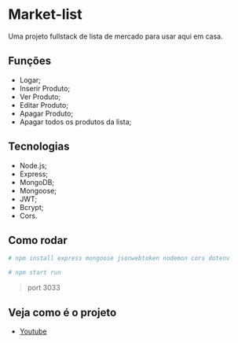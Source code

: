 # Market-list
Uma projeto fullstack de lista de mercado para usar aqui em casa.

## Funções
* Logar; 
* Inserir Produto;
* Ver Produto;
* Editar Produto;
* Apagar Produto;
* Apagar todos os produtos da lista; 

## Tecnologias
* Node.js;
* Express;
* MongoDB;
* Mongoose;
* JWT;
* Bcrypt;
* Cors.

## Como rodar 

```bash
# npm install express mongoose jsonwebtoken nodemon cors dotenv
```
```bash
# npm start run
```
> port 3033

## Veja como é o projeto
- [Youtube](https://youtu.be/vUsFvCC-cD8) 
